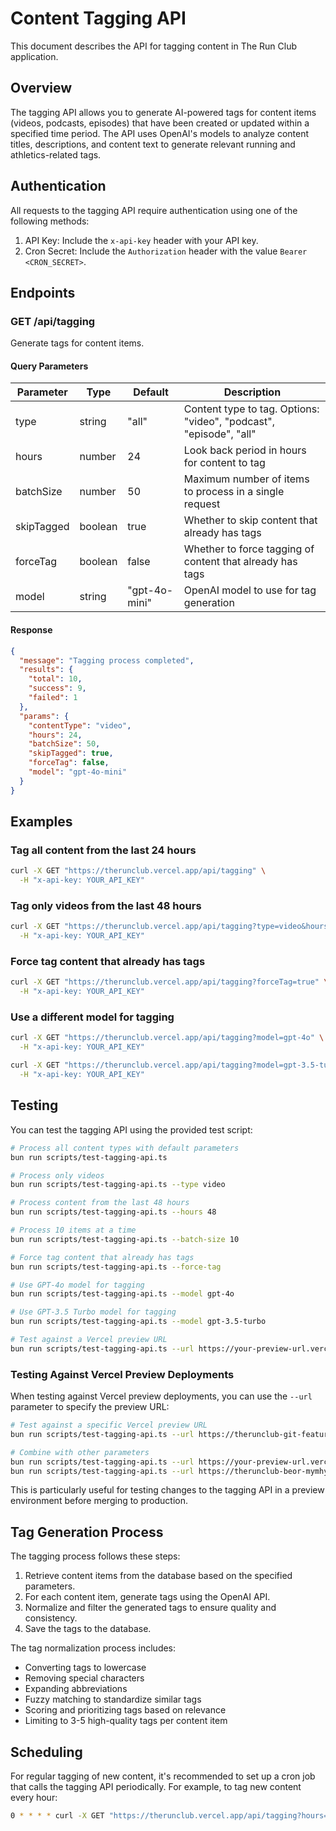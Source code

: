# Content Tagging API

This document describes the API for tagging content in The Run Club application.

## Overview

The tagging API allows you to generate AI-powered tags for content items (videos, podcasts, episodes) that have been created or updated within a specified time period. The API uses OpenAI's models to analyze content titles, descriptions, and content text to generate relevant running and athletics-related tags.

## Authentication

All requests to the tagging API require authentication using one of the following methods:

1. API Key: Include the `x-api-key` header with your API key.
2. Cron Secret: Include the `Authorization` header with the value `Bearer <CRON_SECRET>`.

## Endpoints

### GET /api/tagging

Generate tags for content items.

#### Query Parameters

| Parameter   | Type    | Default     | Description                                                  |
|-------------|---------|-------------|--------------------------------------------------------------|
| type        | string  | "all"       | Content type to tag. Options: "video", "podcast", "episode", "all" |
| hours       | number  | 24          | Look back period in hours for content to tag                 |
| batchSize   | number  | 50          | Maximum number of items to process in a single request       |
| skipTagged  | boolean | true        | Whether to skip content that already has tags                |
| forceTag    | boolean | false       | Whether to force tagging of content that already has tags    |
| model       | string  | "gpt-4o-mini" | OpenAI model to use for tag generation                   |

#### Response

```json
{
  "message": "Tagging process completed",
  "results": {
    "total": 10,
    "success": 9,
    "failed": 1
  },
  "params": {
    "contentType": "video",
    "hours": 24,
    "batchSize": 50,
    "skipTagged": true,
    "forceTag": false,
    "model": "gpt-4o-mini"
  }
}
```

## Examples

### Tag all content from the last 24 hours

```bash
curl -X GET "https://therunclub.vercel.app/api/tagging" \
  -H "x-api-key: YOUR_API_KEY"
```

### Tag only videos from the last 48 hours

```bash
curl -X GET "https://therunclub.vercel.app/api/tagging?type=video&hours=48" \
  -H "x-api-key: YOUR_API_KEY"
```

### Force tag content that already has tags

```bash
curl -X GET "https://therunclub.vercel.app/api/tagging?forceTag=true" \
  -H "x-api-key: YOUR_API_KEY"
```

### Use a different model for tagging

```bash
curl -X GET "https://therunclub.vercel.app/api/tagging?model=gpt-4o" \
  -H "x-api-key: YOUR_API_KEY"
```

```bash
curl -X GET "https://therunclub.vercel.app/api/tagging?model=gpt-3.5-turbo" \
  -H "x-api-key: YOUR_API_KEY"
```

## Testing

You can test the tagging API using the provided test script:

```bash
# Process all content types with default parameters
bun run scripts/test-tagging-api.ts

# Process only videos
bun run scripts/test-tagging-api.ts --type video

# Process content from the last 48 hours
bun run scripts/test-tagging-api.ts --hours 48

# Process 10 items at a time
bun run scripts/test-tagging-api.ts --batch-size 10

# Force tag content that already has tags
bun run scripts/test-tagging-api.ts --force-tag

# Use GPT-4o model for tagging
bun run scripts/test-tagging-api.ts --model gpt-4o

# Use GPT-3.5 Turbo model for tagging
bun run scripts/test-tagging-api.ts --model gpt-3.5-turbo

# Test against a Vercel preview URL
bun run scripts/test-tagging-api.ts --url https://your-preview-url.vercel.app
```

### Testing Against Vercel Preview Deployments

When testing against Vercel preview deployments, you can use the `--url` parameter to specify the preview URL:

```bash
# Test against a specific Vercel preview URL
bun run scripts/test-tagging-api.ts --url https://therunclub-git-feature-tagging-your-username.vercel.app

# Combine with other parameters
bun run scripts/test-tagging-api.ts --url https://your-preview-url.vercel.app --type video --hours 48
bun run scripts/test-tagging-api.ts --url https://therunclub-beor-mymhy5n6l-patrickjohnmorris-projects.vercel.app --type video --hours 4

```

This is particularly useful for testing changes to the tagging API in a preview environment before merging to production.

## Tag Generation Process

The tagging process follows these steps:

1. Retrieve content items from the database based on the specified parameters.
2. For each content item, generate tags using the OpenAI API.
3. Normalize and filter the generated tags to ensure quality and consistency.
4. Save the tags to the database.

The tag normalization process includes:
- Converting tags to lowercase
- Removing special characters
- Expanding abbreviations
- Fuzzy matching to standardize similar tags
- Scoring and prioritizing tags based on relevance
- Limiting to 3-5 high-quality tags per content item

## Scheduling

For regular tagging of new content, it's recommended to set up a cron job that calls the tagging API periodically. For example, to tag new content every hour:

```bash
0 * * * * curl -X GET "https://therunclub.vercel.app/api/tagging?hours=1" -H "Authorization: Bearer YOUR_CRON_SECRET"
```